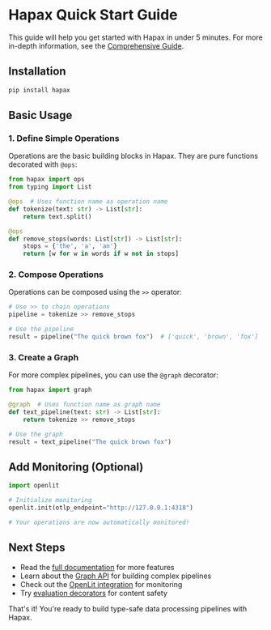 # Hapax Quick Start Guide

This guide will help you get started with Hapax in under 5 minutes. For more in-depth information, see the [Comprehensive Guide](guide.md).

## Installation

```bash
pip install hapax
```

## Basic Usage

### 1. Define Simple Operations

Operations are the basic building blocks in Hapax. They are pure functions decorated with `@ops`:

```python
from hapax import ops
from typing import List

@ops  # Uses function name as operation name
def tokenize(text: str) -> List[str]:
    return text.split()

@ops
def remove_stops(words: List[str]) -> List[str]:
    stops = {'the', 'a', 'an'}
    return [w for w in words if w not in stops]
```

### 2. Compose Operations

Operations can be composed using the `>>` operator:

```python
# Use >> to chain operations
pipeline = tokenize >> remove_stops

# Use the pipeline
result = pipeline("The quick brown fox")  # ['quick', 'brown', 'fox']
```

### 3. Create a Graph

For more complex pipelines, you can use the `@graph` decorator:

```python
from hapax import graph

@graph  # Uses function name as graph name
def text_pipeline(text: str) -> List[str]:
    return tokenize >> remove_stops

# Use the graph
result = text_pipeline("The quick brown fox")
```

## Add Monitoring (Optional)

```python
import openlit

# Initialize monitoring
openlit.init(otlp_endpoint="http://127.0.0.1:4318")

# Your operations are now automatically monitored!
```

## Next Steps

- Read the [full documentation](index.md) for more features
- Learn about the [Graph API](graph.md) for building complex pipelines
- Check out the [OpenLit integration](openlit.md) for monitoring
- Try [evaluation decorators](evaluation_decorators.md) for content safety

That's it! You're ready to build type-safe data processing pipelines with Hapax.

